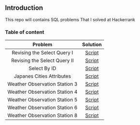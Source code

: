 ## Introduction 
This repo will contains SQL problems That I solved at Hackerrank 

### Table of content 

| Problem      | Solution |
| :-----------: | :-----------: |
| Revising the Select Query I    | [Script](/Sql_scripts/Revising%20the%20Select%20Query%20I/)|
| Revising the Select Query II   | [Script](/Sql_scripts/Revising%20the%20Select%20Query%20II/)|
| Select By ID                   | [Script](/Sql_scripts/Select%20By%20ID/)|
| Japanes Cities Attributes      | [Script](/Sql_scripts/Japanese%20Cities%20Attributes/)|
| Weather Observation Station 3  | [Script](/Sql_scripts/Weather%20Observation%20Station%203/)|
| Weather Observation Station 4  | [Script](/Sql_scripts/Weather%20Observation%20Station%204/)|
| Weather Observation Station 5  | [Script](/Sql_scripts/Weather%20Observation%20Station%205/)|
| Weather Observation Station 6  | [Script](/Sql_scripts/Weather%20Observation%20Station%206/)|
| Weather Observation Station 8  | [Script](/Sql_scripts/Weather%20Observation%20Station%208/)|